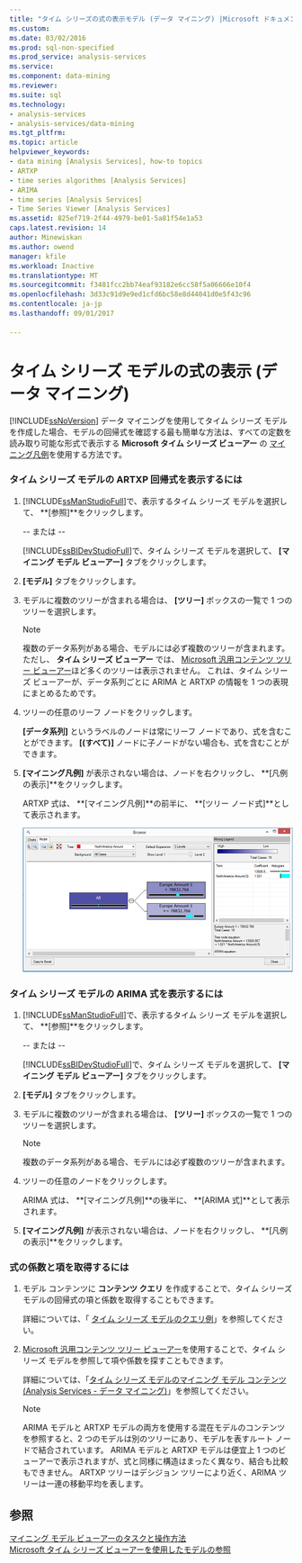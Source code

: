 ```yaml
---
title: "タイム シリーズの式の表示モデル (データ マイニング) |Microsoft ドキュメント"
ms.custom: 
ms.date: 03/02/2016
ms.prod: sql-non-specified
ms.prod_service: analysis-services
ms.service: 
ms.component: data-mining
ms.reviewer: 
ms.suite: sql
ms.technology:
- analysis-services
- analysis-services/data-mining
ms.tgt_pltfrm: 
ms.topic: article
helpviewer_keywords:
- data mining [Analysis Services], how-to topics
- ARTXP
- time series algorithms [Analysis Services]
- ARIMA
- time series [Analysis Services]
- Time Series Viewer [Analysis Services]
ms.assetid: 825ef719-2f44-4979-be01-5a81f54e1a53
caps.latest.revision: 14
author: Minewiskan
ms.author: owend
manager: kfile
ms.workload: Inactive
ms.translationtype: MT
ms.sourcegitcommit: f3481fcc2bb74eaf93182e6cc58f5a06666e10f4
ms.openlocfilehash: 3d33c91d9e9ed1cfd6bc58e8d44041d0e5f43c96
ms.contentlocale: ja-jp
ms.lasthandoff: 09/01/2017

---
```

# <a name="view-the-formula-for-a-time-series-model-data-mining"></a>タイム シリーズ モデルの式の表示 (データ マイニング)
  [!INCLUDE[ssNoVersion](../../includes/ssnoversion-md.md)] データ マイニングを使用してタイム シリーズ モデルを作成した場合、モデルの回帰式を確認する最も簡単な方法は、すべての定数を読み取り可能な形式で表示する **Microsoft タイム シリーズ ビューアー** の [マイニング凡例](../../analysis-services/data-mining/browse-a-model-using-the-microsoft-time-series-viewer.md)を使用する方法です。  
  
### <a name="to-view-the-artxp-regression-formula-for-a-time-series-model"></a>タイム シリーズ モデルの ARTXP 回帰式を表示するには  
  
1.  [!INCLUDE[ssManStudioFull](../../includes/ssmanstudiofull-md.md)]で、表示するタイム シリーズ モデルを選択して、 **[参照]**をクリックします。  
  
     -- または --  
  
     [!INCLUDE[ssBIDevStudioFull](../../includes/ssbidevstudiofull-md.md)]で、タイム シリーズ モデルを選択して、 **[マイニング モデル ビューアー]** タブをクリックします。  
  
2.  **[モデル]** タブをクリックします。  
  
3.  モデルに複数のツリーが含まれる場合は、 **[ツリー]** ボックスの一覧で 1 つのツリーを選択します。  
  
    > [!NOTE]  
    >  複数のデータ系列がある場合、モデルには必ず複数のツリーが含まれます。 ただし、 **タイム シリーズ ビューアー** では、 [Microsoft 汎用コンテンツ ツリー ビューアー](http://msdn.microsoft.com/library/751b4393-f6fd-48c1-bcef-bdca589ce34c)ほど多くのツリーは表示されません。 これは、タイム シリーズ ビューアーが、データ系列ごとに ARIMA と ARTXP の情報を 1 つの表現にまとめるためです。  
  
4.  ツリーの任意のリーフ ノードをクリックします。  
  
     **[データ系列]** というラベルのノードは常にリーフ ノードであり、式を含むことができます。 **[(すべて)]** ノードに子ノードがない場合も、式を含むことができます。  
  
5.  **[マイニング凡例]** が表示されない場合は、ノードを右クリックし、 **[凡例の表示]**をクリックします。  
  
     ARTXP 式は、 **[マイニング凡例]**の前半に、 **[ツリー ノード式]**として表示されます。  
  
     ![タイム シリーズ式の凡例に表示](../../analysis-services/data-mining/media/ssdm-timeserieslegend.png "凡例でタイム シリーズ式の表示")  
  
### <a name="to-view-the-arima-formula-for-a-time-series-model"></a>タイム シリーズ モデルの ARIMA 式を表示するには  
  
1.  [!INCLUDE[ssManStudioFull](../../includes/ssmanstudiofull-md.md)]で、表示するタイム シリーズ モデルを選択して、 **[参照]**をクリックします。  
  
     -- または --  
  
     [!INCLUDE[ssBIDevStudioFull](../../includes/ssbidevstudiofull-md.md)]で、タイム シリーズ モデルを選択して、 **[マイニング モデル ビューアー]** タブをクリックします。  
  
2.  **[モデル]** タブをクリックします。  
  
3.  モデルに複数のツリーが含まれる場合は、 **[ツリー]** ボックスの一覧で 1 つのツリーを選択します。  
  
    > [!NOTE]  
    >  複数のデータ系列がある場合、モデルには必ず複数のツリーが含まれます。  
  
4.  ツリーの任意のノードをクリックします。  
  
     ARIMA 式は、 **[マイニング凡例]**の後半に、 **[ARIMA 式]**として表示されます。  
  
5.  **[マイニング凡例]** が表示されない場合は、ノードを右クリックし、 **[凡例の表示]**をクリックします。  
  
### <a name="to-get-the-coefficients-and-terms-for-the-equation"></a>式の係数と項を取得するには  
  
1.  モデル コンテンツに **コンテンツ クエリ** を作成することで、タイム シリーズ モデルの回帰式の項と係数を取得することもできます。  
  
     詳細については、「 [タイム シリーズ モデルのクエリ例](../../analysis-services/data-mining/time-series-model-query-examples.md)」を参照してください。  
  
2.  [Microsoft 汎用コンテンツ ツリー ビューアー](http://msdn.microsoft.com/library/751b4393-f6fd-48c1-bcef-bdca589ce34c)を使用することで、タイム シリーズ モデルを参照して項や係数を探すこともできます。  
  
     詳細については、「[タイム シリーズ モデルのマイニング モデル コンテンツ &#40;Analysis Services - データ マイニング&#41;](../../analysis-services/data-mining/mining-model-content-for-time-series-models-analysis-services-data-mining.md)」を参照してください。  
  
    > [!NOTE]  
    >  ARIMA モデルと ARTXP モデルの両方を使用する混在モデルのコンテンツを参照すると、2 つのモデルは別のツリーにあり、モデルを表すルート ノードで結合されています。 ARIMA モデルと ARTXP モデルは便宜上 1 つのビューアーで表示されますが、式と同様に構造はまったく異なり、結合も比較もできません。 ARTXP ツリーはデシジョン ツリーにより近く、ARIMA ツリーは一連の移動平均を表します。  
  
## <a name="see-also"></a>参照  
 [マイニング モデル ビューアーのタスクと操作方法](../../analysis-services/data-mining/mining-model-viewer-tasks-and-how-tos.md)   
 [Microsoft タイム シリーズ ビューアーを使用したモデルの参照](../../analysis-services/data-mining/browse-a-model-using-the-microsoft-time-series-viewer.md)  
  
  

